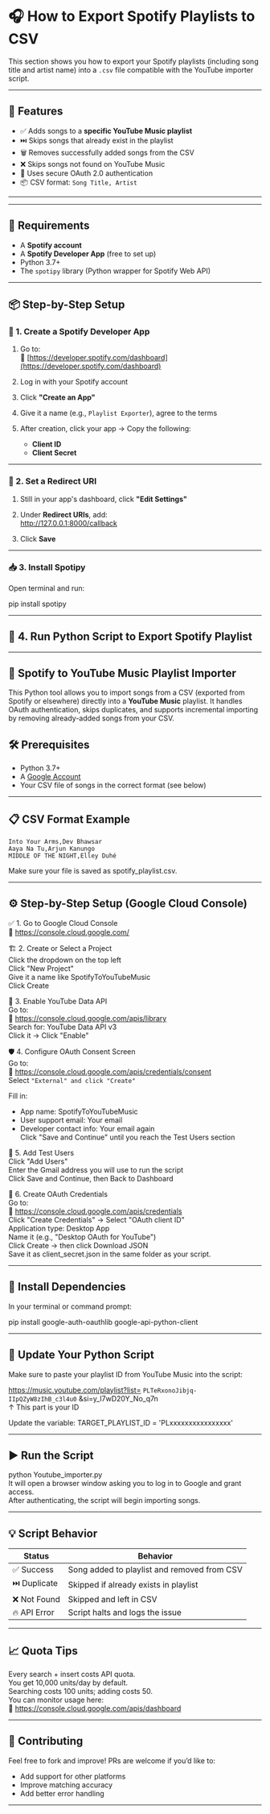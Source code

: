 # 🎧 How to Export Spotify Playlists to CSV

This section shows you how to export your Spotify playlists (including song title and artist name) into a `.csv` file compatible with the YouTube importer script.

---

## 🚀 Features

- ✅ Adds songs to a **specific YouTube Music playlist**
- ⏭️ Skips songs that already exist in the playlist
- 🗑️ Removes successfully added songs from the CSV
- ❌ Skips songs not found on YouTube Music
- 🔐 Uses secure OAuth 2.0 authentication
- 📦 CSV format: `Song Title, Artist`

---


---

## 🧰 Requirements

- A **Spotify account**
- A **Spotify Developer App** (free to set up)
- Python 3.7+
- The `spotipy` library (Python wrapper for Spotify Web API)

---

## 📦 Step-by-Step Setup

### 🔐 1. Create a Spotify Developer App

1. Go to:  
   🔗 [https://developer.spotify.com/dashboard](https://developer.spotify.com/dashboard)

2. Log in with your Spotify account

3. Click **"Create an App"**

4. Give it a name (e.g., `Playlist Exporter`), agree to the terms

5. After creation, click your app → Copy the following:
   - **Client ID**
   - **Client Secret**

---

### 🧪 2. Set a Redirect URI

1. Still in your app's dashboard, click **"Edit Settings"**

2. Under **Redirect URIs**, add:  
   http://127.0.0.1:8000/callback

3. Click **Save**

---

### 📥 3. Install Spotipy

Open terminal and run:

pip install spotipy

---

## 🧾 4. Run Python Script to Export Spotify Playlist

---

## 🎵 Spotify to YouTube Music Playlist Importer

This Python tool allows you to import songs from a CSV (exported from Spotify or elsewhere) directly into a **YouTube Music** playlist. It handles OAuth authentication, skips duplicates, and supports incremental importing by removing already-added songs from your CSV.


## 🛠 Prerequisites

- Python 3.7+
- A [Google Account](https://accounts.google.com/)
- Your CSV file of songs in the correct format (see below)

---

## 📋 CSV Format Example

```csv
Into Your Arms,Dev Bhawsar
Aaya Na Tu,Arjun Kanungo
MIDDLE OF THE NIGHT,Elley Duhé
```
Make sure your file is saved as spotify_playlist.csv.

---

## ⚙️ Step-by-Step Setup (Google Cloud Console)

✅ 1. Go to Google Cloud Console  
🔗 https://console.cloud.google.com/

🏗️ 2. Create or Select a Project  
Click the dropdown on the top left  
Click "New Project"  
Give it a name like SpotifyToYouTubeMusic  
Click Create  

📡 3. Enable YouTube Data API  
Go to:  
🔗 https://console.cloud.google.com/apis/library  
Search for: YouTube Data API v3  
Click it → Click "Enable"  

🛡️ 4. Configure OAuth Consent Screen  
Go to:  
🔗 https://console.cloud.google.com/apis/credentials/consent  
Select `"External" and click "Create"`

Fill in:  
- App name: SpotifyToYouTubeMusic  
- User support email: Your email  
- Developer contact info: Your email again  
Click "Save and Continue" until you reach the Test Users section  

👤 5. Add Test Users  
Click "Add Users"  
Enter the Gmail address you will use to run the script  
Click Save and Continue, then Back to Dashboard  

🔑 6. Create OAuth Credentials  
Go to:  
🔗 https://console.cloud.google.com/apis/credentials  
Click "Create Credentials" → Select "OAuth client ID"  
Application type: Desktop App  
Name it (e.g., "Desktop OAuth for YouTube")  
Click Create → then click Download JSON  
Save it as client_secret.json in the same folder as your script.  

---

## 🧪 Install Dependencies

In your terminal or command prompt:

pip install google-auth-oauthlib google-api-python-client

---

## 📝 Update Your Python Script

Make sure to paste your playlist ID from YouTube Music into the script:

https://music.youtube.com/playlist?list=   `PLTeRxonoJibjq-IIpQZyW8zIhB_c3l4u0`  &si=y_I7wD20Y_No_q7n  
                                           ↑ This part is your ID
 
Update the variable:
TARGET_PLAYLIST_ID = 'PLxxxxxxxxxxxxxxxx'

---

## ▶️ Run the Script

python Youtube_importer.py  
It will open a browser window asking you to log in to Google and grant access.  
After authenticating, the script will begin importing songs.

---

## 💡 Script Behavior

| Status       | Behavior                                      |
|--------------|-----------------------------------------------|
| ✅ Success   | Song added to playlist and removed from CSV   |
| ⏭️ Duplicate  | Skipped if already exists in playlist         |
| ❌ Not Found | Skipped and left in CSV                       |
| 🔥 API Error | Script halts and logs the issue               |

---

## 📈 Quota Tips

Every search + insert costs API quota.  
You get 10,000 units/day by default.  
Searching costs 100 units; adding costs 50.  
You can monitor usage here:  
🔗 https://console.cloud.google.com/apis/dashboard

---

## 🤝 Contributing

Feel free to fork and improve! PRs are welcome if you’d like to:

- Add support for other platforms
- Improve matching accuracy
- Add better error handling

---